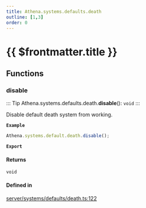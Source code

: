 ```yaml
---
title: Athena.systems.defaults.death
outline: [1,3]
order: 0
---
```


# {{ $frontmatter.title }}


## Functions

### disable

::: Tip
Athena.systems.defaults.death.**disable**(): `void`
:::

Disable default death system from working.

**`Example`**

```ts
Athena.systems.default.death.disable();
```

**`Export`**

#### Returns

`void`

#### Defined in

[server/systems/defaults/death.ts:122](https://github.com/Stuyk/altv-athena/blob/6013452/src/core/server/systems/defaults/death.ts#L122)
